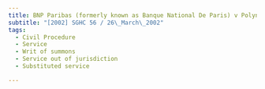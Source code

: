 ```yaml
---
title: BNP Paribas (formerly known as Banque National De Paris) v Polynesia Timber Services Pte 
subtitle: "[2002] SGHC 56 / 26\_March\_2002"
tags:
  - Civil Procedure
  - Service
  - Writ of summons
  - Service out of jurisdiction
  - Substituted service

---
```


